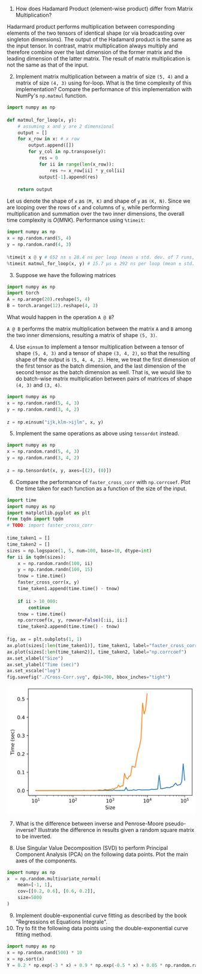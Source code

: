 1. How does Hadamard Product (element-wise product) differ from Matrix Multiplication?

Hadarmard product performs multiplication between corresponding elements of the two tensors of identical shape (or via broadcasting over singleton dimensions). The output of the Hadamard product is the same as the input tensor. In contrast, matrix multiplication always multiply and therefore combine over the last dimension of the former matrix and the leading dimension of the latter matrix. The result of matrix multiplication is not the same as that of the input.

2. Implement matrix multiplication between a matrix of size `(5, 4)` and a matrix of size `(4, 3)` using for-loop. What is the time complexity of this implementation? Compare the performance of this implementation with NumPy's `np.matmul` function.

```python
import numpy as np

def matmul_for_loop(x, y):
    # assuming x and y are 2 dimensional
    output = []
    for x_row in x: # x row
        output.append([])
        for y_col in np.transpose(y):
            res = 0
            for ii in range(len(x_row)):
                res += x_row[ii] * y_col[ii]
            output[-1].append(res)

    return output
```

Let us denote the shape of `x` as `(M, K)` and shape of `y` as `(K, N)`. Since we are looping over the rows of `x` and columns of `y`, while performing multiplication and summation over the two inner dimensions, the overall time complexity is $O(MNK)$. Performance using `%timeit`:

```python
import numpy as np
x = np.random.rand(5, 4)
y = np.random.rand(4, 3)

%timeit x @ y # 652 ns ± 28.4 ns per loop (mean ± std. dev. of 7 runs, 1,000,000 loops each)
%timeit matmul_for_loop(x, y) # 15.7 µs ± 292 ns per loop (mean ± std. dev. of 7 runs, 100,000 loops each)
```

3. Suppose we have the following matrices

```python
import numpy as np
import torch
A = np.arange(20).reshape(5, 4)
B = torch.arange(12).reshape(4, 3)
```

What would happen in the operation `A @ B`?

`A @ B` performs the matrix multiplication between the matrix `A` and `B` among the two inner dimensions, resulting a matrix of shape `(5, 3)`.

4. Use `einsum` to implement a tensor multiplication between a tensor of shape `(5, 4, 3)` and a tensor of shape `(3, 4, 2)`, so that the resulting shape of the output is `(5, 4, 4, 2)`. Here, we treat the first dimension of the first tensor as the batch dimension, and the last dimension of the second tensor as the batch dimension as well. That is, we would like to do batch-wise matrix multiplication between pairs of matrices of shape `(4, 3)` and `(3, 4)`.

```python
import numpy as np
x = np.random.rand(5, 4, 3)
y = np.random.rand(3, 4, 2)

z = np.einsum("ijk,klm->ijlm", x, y)
```


5. Implement the same operations as above using `tensordot` instead.

```python
import numpy as np
x = np.random.rand(5, 4, 3)
y = np.random.rand(3, 4, 2)

z = np.tensordot(x, y, axes=[(2), (0)])
```


6. Compare the performance of `faster_cross_corr` with `np.corrcoef`. Plot the time taken for each function as a function of the size of the input.

```python
import time
import numpy as np
import matplotlib.pyplot as plt
from tqdm import tqdm
# TODO: import faster_cross_corr

time_taken1 = []
time_taken2 = []
sizes = np.logspace(1, 5, num=100, base=10, dtype=int)
for ii in tqdm(sizes):
    x = np.random.randn(100, ii)
    y = np.random.randn(100, 15)
    tnow = time.time()
    faster_cross_corr(x, y)
    time_taken1.append(time.time() - tnow)

    if ii > 10_000:
        continue
    tnow = time.time()
    np.corrcoef(x, y, rowvar=False)[:ii, ii:]
    time_taken2.append(time.time() - tnow)

fig, ax = plt.subplots(1, 1)
ax.plot(sizes[:len(time_taken1)], time_taken1, label="faster_cross_corr")
ax.plot(sizes[:len(time_taken2)], time_taken2, label="np.corrcoef")
ax.set_xlabel("Size")
ax.set_ylabel("Time (sec)")
ax.set_xscale("log")
fig.savefig("./Cross-Corr.svg", dpi=300, bbox_inches="tight")
```

![Correlation.](../assets/Cross-Corr.svg)


7. What is the difference between inverse and Penrose-Moore pseudo-inverse? Illustrate the difference in results given a random square matrix to be inverted.




8. Use Singular Value Decomposition (SVD) to perform Principal Component Analysis (PCA) on the following data points. Plot the main axes of the components.

```python
import numpy as np
x  = np.random.multivariate_normal(
    mean=[-1, 1], 
    cov=[[0.2, 0.6], [0.6, 0.2]], 
    size=5000
)
```

9. Implement double-exponential curve fitting as described by the book "Regressions et Equations Integrale".
10. Try to fit the following data points using the double-exponential curve fitting method.

```python
import numpy as np
x = np.random.rand(500) * 10
x = np.sort(x)
Y = 0.2 * np.exp(-3 * x) + 0.9 * np.exp(-0.5 * x) + 0.05 * np.random.randn(500)
```